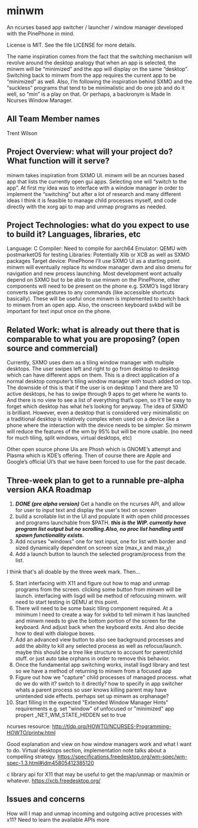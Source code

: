 # minwm
An ncurses based app switcher / launcher / window manager developed with the PinePhone in mind.

License is MIT. See the file LICENSE for more details.

The name inspiration comes from the fact that the switching mechanism will revolve around the desktop analogy that when an app is selected, the minwm will be “minimized” and the app will display on the same “desktop”. Switching back to minwm from the app requires the current app to be “minimized” as well. 
Also, I’m following the inspiration behind SXMO and the “suckless” programs that tend to be minimalistic and do one job and do it well, so “min” is a play on that.
Or perhaps, a backronym is Made In Ncurses Window Manager.

## All Team Member names 
Trent Wilson

## Project Overview: what will your project do? What function will it serve?
minwm takes inspiration from SXMO UI. minwm will be an ncurses based app that lists the currently open gui apps. Selecting one will “switch to the app”. At first my idea was to interface with a window manager in order to implement the “switching” but after a lot of research and many different ideas I think it is feasible to manage child processes myself, and code directly with the xorg api to map and unmap programs as needed.

## Project Technologies: what do you expect to use to build it? Languages, libraries, etc 
Language: C
Compiler: Need to compile for aarch64
Emulator: QEMU with postmarketOS for testing
Libraries: Potentially Xlib or XCB as well as SXMO packages
Target device: PinePhone
I’ll use SXMO UI as a starting point. minwm will eventually replace its window manager dwm and also dmenu for navigation and new process launching. Most development wont actually depend on SXMO but to be able to use minwm on the PinePhone, other components will need to be present on the phone e.g. SXMO’s lisgd library converts swipe gestures to any commands (like accessible shortcuts basically). These will be useful once minwm is implemented to switch back to minwm from an open app. Also, the onscreen keyboard svkbd will be important for text input once on the phone.

## Related Work: what is already out there that is comparable to what you are proposing? (open source and commercial) 
Currently, SXMO uses dwm as a tiling window manager with multiple desktops. The user swipes left and right to go from desktop to desktop which can have different apps on them. This is a direct application of a normal desktop computer’s tiling window manager with touch added on top. The downside of this is that if the user is on desktop 1 and there are 10 active desktops, he has to swipe through 9 apps to get where he wants to. And there is no view to see a list of everything that’s open, so it’ll be easy to forget which desktop has what he’s looking for anyway. The idea of SXMO is brilliant. However, even a desktop that is considered very minimalistic on a traditional desktop is relatively complex when used on a device like a phone where the interaction with the device needs to be simpler. So minwm will reduce the features of the wm by 95% but will be more usable. (no need for much tiling, split windows, virtual desktops, etc)

Other open source phone Uis are Phosh which is GNOME’s attempt and Plasma which is KDE’s offering. Then of course there are Apple and Google’s official UI’s that we have been forced to use for the past decade.

## Three-week plan to get to a runnable pre-alpha version AKA Roadmap
1. ***DONE (pre alpha version)*** Get a handle on the ncurses API, and allow for user to input text and display the user's text on screen
2. build a scrollable list in the UI and populate it with open child processes and programs launchable from $PATH. ***this is the WIP. currently have program list output but no scrolling.Also, no proc list handling until spawn functionality exists.***
3. Add ncurses "windows" one for text input, one for list with border and sized dynamically dependent on screen size (max_x and max_y)
4. Add a launch button to launch the selected program/process from the list. 

I think that's all doable by the three week mark. Then...

5. Start interfacing with X11 and figure out how to map and unmap programs from the screen. clicking some button from minwm will be launch. interfacing with lisgd will be method of refocusing minwm. will need to start testing in QEMU at this point.
6. There will need to be some basic tiling component required. At a minimum I need to create a way for svkbd to tell minwm it has launched and minwm needs to give the bottom portion of the screen for the keyboard. And adjust back when the keyboard exits. And also decide how to deal with dialogue boxes.
7. Add an advanced view button to also see background processes and add the ability to kill any selected process as well as refocus/launch. maybe this should be a tree like structure to account for parent/child stuff. or just auto take orphans in order to remove this behavior.
8. Once the fundamental app switching works, install lisgd library and test so we have a method of returning to minwm from a focused app
9. Figure out how we "capture" child processes of managed process. what do we do with it? switch to it directly? how to specify in app switcher whats a parent process so user knows killing parent may have unintended side effects. perhaps set up minwm as orphanage?
10. Start filling in the expected "Extended Window Manager Hints" requirements e.g. set "window" of unfocused or "minimized" app propert _NET_WM_STATE_HIDDEN set to true


ncurses resource:
http://tldp.org/HOWTO/NCURSES-Programming-HOWTO/printw.html

Good explanation and view on how window managers work and what I want to do.
Virtual desktops section, implementation note talks about a compelling strategy.
https://specifications.freedesktop.org/wm-spec/wm-spec-1.3.html#idm45805412385120

c library api for X11 that may be useful to get the map/unmap or max/min or whatever.
https://xcb.freedesktop.org/

## Issues and concerns 
How will I map and unmap incoming and outgoing active processes with x11?
Need to learn the available APIs more
